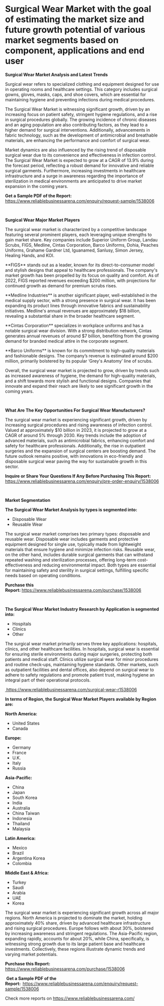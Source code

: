<p><h1>Surgical Wear Market with the goal of estimating the market size and future growth potential of various market segments based on component, applications and end user</h1></p><p><strong>Surgical Wear Market Analysis and Latest Trends</strong></p>
<p><p>Surgical wear refers to specialized clothing and equipment designed for use in operating rooms and healthcare settings. This category includes surgical gowns, gloves, masks, caps, and shoe covers, which are essential for maintaining hygiene and preventing infections during medical procedures. </p><p>The Surgical Wear Market is witnessing significant growth, driven by an increasing focus on patient safety, stringent hygiene regulations, and a rise in surgical procedures globally. The growing incidence of chronic diseases and an aging population are also contributing factors, as they lead to a higher demand for surgical interventions. Additionally, advancements in fabric technology, such as the development of antimicrobial and breathable materials, are enhancing the performance and comfort of surgical wear.</p><p>Market dynamics are also influenced by the rising trend of disposable surgical wear due to its convenience and effectiveness in infection control. The Surgical Wear Market is expected to grow at a CAGR of 13.9% during the forecast period, reflecting a robust demand for innovative and reliable surgical garments. Furthermore, increasing investments in healthcare infrastructure and a surge in awareness regarding the importance of sterilization in medical environments are anticipated to drive market expansion in the coming years.</p></p>
<p><strong>Get a Sample PDF of the Report:&nbsp;</strong> <a href="https://www.reliablebusinessarena.com/enquiry/request-sample/1538006?utm_campaign=2868&utm_medium=2&utm_source=Github&utm_content=ia&utm_term=28022025&utm_id=surgical-wear">https://www.reliablebusinessarena.com/enquiry/request-sample/1538006</a></p>
<p>&nbsp;</p>
<p><strong>Surgical Wear Major Market Players</strong></p>
<p><p>The surgical wear market is characterized by a competitive landscape featuring several prominent players, each leveraging unique strengths to gain market share. Key companies include Superior Uniform Group, Landau Scrubs, FIGS, Medline, Cintas Corporation, Barco Uniforms, Dohia, Peaches Uniforms, Grahame Gardner Ltd, Iguanamed, Sanlusy, Simon Jersey, Healing Hands, and KOI.</p><p>**FIGS** stands out as a leader, known for its direct-to-consumer model and stylish designs that appeal to healthcare professionals. The company's market growth has been propelled by its focus on quality and comfort. As of 2022, FIGS reported revenues exceeding $200 million, with projections for continued growth as demand for premium scrubs rises.</p><p>**Medline Industries** is another significant player, well-established in the medical supply sector, with a strong presence in surgical wear. It has been expanding its product lines through innovative fabrics and sustainability initiatives. Medline's annual revenues are approximately $18 billion, revealing a substantial share in the broader healthcare segment.</p><p>**Cintas Corporation** specializes in workplace uniforms and has a notable surgical wear division. With a strong distribution network, Cintas generates annual revenues of around $7 billion, benefiting from the growing demand for branded medical attire in the corporate segment.</p><p>**Barco Uniforms** is known for its commitment to high-quality materials and fashionable designs. The company’s revenue is estimated around $200 million, primarily bolstered by its popular ‘Grey's Anatomy’ line of scrubs.</p><p>Overall, the surgical wear market is projected to grow, driven by trends such as increased awareness of hygiene, the demand for high-quality materials, and a shift towards more stylish and functional designs. Companies that innovate and expand their reach are likely to see significant growth in the coming years.</p></p>
<p>&nbsp;</p>
<p><strong>What Are The Key Opportunities For Surgical Wear Manufacturers?</strong></p>
<p><p>The surgical wear market is experiencing significant growth, driven by increasing surgical procedures and rising awareness of infection control. Valued at approximately $10 billion in 2023, it is projected to grow at a CAGR of around 5% through 2030. Key trends include the adoption of advanced materials, such as antimicrobial fabrics, enhancing comfort and safety for healthcare professionals. Additionally, the rise in outpatient surgeries and the expansion of surgical centers are boosting demand. The future outlook remains positive, with innovations in eco-friendly and disposable surgical wear paving the way for sustainable growth in this sector.</p></p>
<p><strong>Inquire or Share Your Questions If Any Before Purchasing This Report:</strong> <a href="https://www.reliablebusinessarena.com/enquiry/pre-order-enquiry/1538006?utm_campaign=2868&utm_medium=2&utm_source=Github&utm_content=ia&utm_term=28022025&utm_id=surgical-wear">https://www.reliablebusinessarena.com/enquiry/pre-order-enquiry/1538006</a></p>
<p>&nbsp;</p>
<p><strong>Market Segmentation</strong></p>
<p><strong>The Surgical Wear Market Analysis by types is segmented into:</strong></p>
<p><ul><li>Disposable Wear</li><li>Reusable Wear</li></ul></p>
<p><p>The surgical wear market comprises two primary types: disposable and reusable wear. Disposable wear includes garments and protective equipment designed for single use, typically made from lightweight materials that ensure hygiene and minimize infection risks. Reusable wear, on the other hand, includes durable surgical garments that can withstand repeated washing and sterilization processes, offering long-term cost-effectiveness and reducing environmental impact. Both types are essential for maintaining safety and sterility in surgical settings, fulfilling specific needs based on operating conditions.</p></p>
<p><strong>Purchase this Report:&nbsp;</strong><a href="https://www.reliablebusinessarena.com/purchase/1538006?utm_campaign=2868&utm_medium=2&utm_source=Github&utm_content=ia&utm_term=28022025&utm_id=surgical-wear">https://www.reliablebusinessarena.com/purchase/1538006</a></p>
<p>&nbsp;</p>
<p><strong>The Surgical Wear Market Industry Research by Application is segmented into:</strong></p>
<p><ul><li>Hospitals</li><li>Clinics</li><li>Other</li></ul></p>
<p><p>The surgical wear market primarily serves three key applications: hospitals, clinics, and other healthcare facilities. In hospitals, surgical wear is essential for ensuring sterile environments during major surgeries, protecting both patients and medical staff. Clinics utilize surgical wear for minor procedures and routine check-ups, maintaining hygiene standards. Other markets, such as outpatient facilities and dental offices, also depend on surgical wear to adhere to safety regulations and promote patient trust, making hygiene an integral part of their operational protocols.</p></p>
<p><a href="https://www.reliablebusinessarena.com/surgical-wear-r1538006?utm_campaign=2868&utm_medium=2&utm_source=Github&utm_content=ia&utm_term=28022025&utm_id=surgical-wear">&nbsp;https://www.reliablebusinessarena.com/surgical-wear-r1538006</a></p>
<p><strong>In terms of Region, the Surgical Wear Market Players available by Region are:</strong></p>
<p>
    <p> <strong> North America: </strong>
        <ul>
            <li>United States</li>
            <li>Canada</li>
        </ul>
        </p> 
    <p> <strong> Europe: </strong>
        <ul>
            <li>Germany</li>
            <li>France</li>
            <li>U.K.</li>
            <li>Italy</li>
            <li>Russia</li>
        </ul>
        </p> 
    <p> <strong> Asia-Pacific: </strong>
        <ul>
            <li>China</li>
            <li>Japan</li>
            <li>South Korea</li>
            <li>India</li>
            <li>Australia</li>
            <li>China Taiwan</li>
            <li>Indonesia</li>
            <li>Thailand</li>
            <li>Malaysia</li>
        </ul>
        </p> 
    <p> <strong> Latin America: </strong>
        <ul>
            <li>Mexico</li>
            <li>Brazil</li>
            <li>Argentina Korea</li>
            <li>Colombia</li>
        </ul>
        </p> 
    <p> <strong> Middle East & Africa: </strong>
        <ul>
            <li>Turkey</li>
            <li>Saudi</li>
            <li>Arabia</li>
            <li>UAE</li>
            <li>Korea</li>
        </ul>
    </p>
    </p>
<p><p>The surgical wear market is experiencing significant growth across all major regions. North America is projected to dominate the market, holding approximately 40% share, driven by advanced healthcare infrastructure and rising surgical procedures. Europe follows with about 30%, bolstered by increasing awareness and stringent regulations. The Asia-Pacific region, expanding rapidly, accounts for about 20%, while China, specifically, is witnessing strong growth due to its large patient base and healthcare investments. Collectively, these regions illustrate dynamic trends and varying market potentials.</p></p>
<p><strong>Purchase this Report: </strong><a href="https://www.reliablebusinessarena.com/purchase/1538006?utm_campaign=2868&utm_medium=2&utm_source=Github&utm_content=ia&utm_term=28022025&utm_id=surgical-wear">https://www.reliablebusinessarena.com/purchase/1538006</a></p>
<p>&nbsp;<strong>Get a Sample PDF of the Report:&nbsp;&nbsp;</strong><a href="https://www.reliablebusinessarena.com/enquiry/request-sample/1538006?utm_campaign=2868&utm_medium=2&utm_source=Github&utm_content=ia&utm_term=28022025&utm_id=surgical-wear">https://www.reliablebusinessarena.com/enquiry/request-sample/1538006</a></p>
<p><strong></strong></p>
<p>Check more reports on <a href="https://www.reliablebusinessarena.com/?utm_campaign=2868&utm_medium=2&utm_source=Github&utm_content=ia&utm_term=28022025&utm_id=surgical-wear">https://www.reliablebusinessarena.com/</a></p>